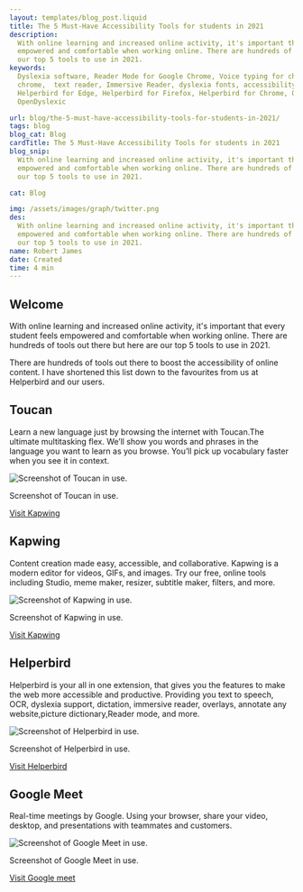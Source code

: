 ```yaml
---
layout: templates/blog_post.liquid
title: The 5 Must-Have Accessibility Tools for students in 2021
description:
  With online learning and increased online activity, it's important that every student feels
  empowered and comfortable when working online. There are hundreds of tools out there but here are
  our top 5 tools to use in 2021.
keywords:
  Dyslexia software, Reader Mode for Google Chrome, Voice typing for chrome, Text to speech for
  chrome,  text reader, Immersive Reader, dyslexia fonts, accessibility software, dyslexia software,
  Helperbird for Edge, Helperbird for Firefox, Helperbird for Chrome, Opendyslexic for Chrome,
  OpenDyslexic

url: blog/the-5-must-have-accessibility-tools-for-students-in-2021/
tags: blog
blog_cat: Blog
cardTitle: The 5 Must-Have Accessibility Tools for students in 2021
blog_snip:
  With online learning and increased online activity, it's important that every student feels
  empowered and comfortable when working online. There are hundreds of tools out there but here are
  our top 5 tools to use in 2021.

cat: Blog

img: /assets/images/graph/twitter.png
des:
  With online learning and increased online activity, it's important that every student feels
  empowered and comfortable when working online. There are hundreds of tools out there but here are
  our top 5 tools to use in 2021.
name: Robert James
date: Created
time: 4 min
---
```


## Welcome

With online learning and increased online activity, it's important that every student feels
empowered and comfortable when working online. There are hundreds of tools out there but here are
our top 5 tools to use in 2021.

There are hundreds of tools out there to boost the accessibility of online content. I have shortened
this list down to the favourites from us at Helperbird and our users.

## Toucan

Learn a new language just by browsing the internet with Toucan.The ultimate multitasking flex. We’ll
show you words and phrases in the language you want to learn as you browse. You’ll pick up
vocabulary faster when you see it in context.

![Screenshot of Toucan in use.](/assets/images/blog/top-five/toucan.jpg)

Screenshot of Toucan in use.

[Visit Kapwing](https://jointoucan.com)

## Kapwing

Content creation made easy, accessible, and collaborative. Kapwing is a modern editor for videos,
GIFs, and images. Try our free, online tools including Studio, meme maker, resizer, subtitle maker,
filters, and more.

![Screenshot of Kapwing in use.](/assets/images/blog/top-five/kapwing.png)

Screenshot of Kapwing in use.

[Visit Kapwing](https://www.kapwing.com)

## Helperbird

Helperbird is your all in one extension, that gives you the features to make the web more accessible
and productive. Providing you text to speech, OCR, dyslexia support, dictation, immersive reader,
overlays, annotate any website,picture dictionary,Reader mode, and more.

![Screenshot of Helperbird in use.](/assets/images/blog/top-five/helperbird.jpg)

Screenshot of Helperbird in use.

[Visit Helperbird](/pricing/)

## Google Meet

Real-time meetings by Google. Using your browser, share your video, desktop, and presentations with
teammates and customers.

![Screenshot of Google Meet in use.](/assets/images/blog/top-five/google-meet.jpeg)

Screenshot of Google Meet in use.

[Visit Google meet](https://www.google.com/meet)
